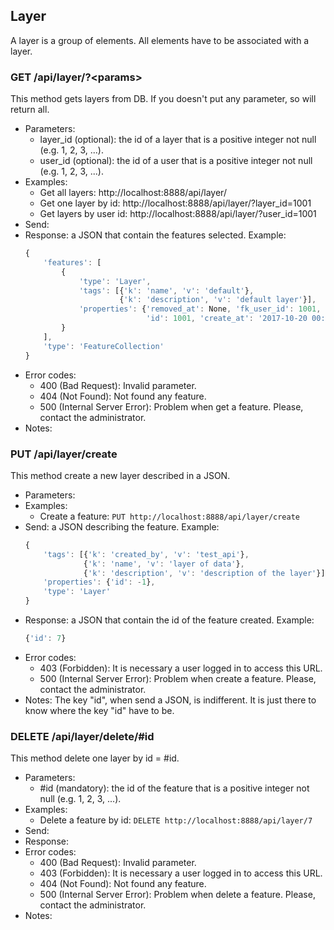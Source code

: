 ## Layer

A layer is a group of elements. All elements have to be associated with a layer.


### GET /api/layer/?\<params>

This method gets layers from DB. If you doesn't put any parameter, so will return all.
- Parameters:
    - layer_id (optional): the id of a layer that is a positive integer not null (e.g. 1, 2, 3, ...).
    - user_id (optional): the id of a user that is a positive integer not null (e.g. 1, 2, 3, ...).
- Examples:
     - Get all layers: http://localhost:8888/api/layer/
     - Get one layer by id: http://localhost:8888/api/layer/?layer_id=1001
     - Get layers by user id: http://localhost:8888/api/layer/?user_id=1001
- Send:
- Response: a JSON that contain the features selected. Example:
    ```javascript
    {
        'features': [
            {
                'type': 'Layer',
                'tags': [{'k': 'name', 'v': 'default'},
                         {'k': 'description', 'v': 'default layer'}],
                'properties': {'removed_at': None, 'fk_user_id': 1001,
                               'id': 1001, 'create_at': '2017-10-20 00:00:00'}
            }
        ],
        'type': 'FeatureCollection'
    }
    ```
- Error codes:
    - 400 (Bad Request): Invalid parameter.
    - 404 (Not Found): Not found any feature.
    - 500 (Internal Server Error): Problem when get a feature. Please, contact the administrator.
- Notes:


### PUT /api/layer/create

This method create a new layer described in a JSON.
- Parameters:
- Examples:
     - Create a feature: ```PUT http://localhost:8888/api/layer/create```
- Send: a JSON describing the feature. Example:
    ```javascript
    {
        'tags': [{'k': 'created_by', 'v': 'test_api'},
                 {'k': 'name', 'v': 'layer of data'},
                 {'k': 'description', 'v': 'description of the layer'}],
        'properties': {'id': -1},
        'type': 'Layer'
    }
    ```
- Response: a JSON that contain the id of the feature created. Example:
    ```javascript
    {'id': 7}
    ```
- Error codes:
    - 403 (Forbidden): It is necessary a user logged in to access this URL.
    - 500 (Internal Server Error): Problem when create a feature. Please, contact the administrator.
- Notes: The key "id", when send a JSON, is indifferent. It is just there to know where the key "id" have to be.


<!-- - PUT /api/layer/update -->


### DELETE /api/layer/delete/#id

This method delete one layer by id = #id.
- Parameters:
    - #id (mandatory): the id of the feature that is a positive integer not null (e.g. 1, 2, 3, ...).
- Examples:
     - Delete a feature by id: ```DELETE http://localhost:8888/api/layer/7```
- Send:
- Response:
- Error codes:
    - 400 (Bad Request): Invalid parameter.
    - 403 (Forbidden): It is necessary a user logged in to access this URL.
    - 404 (Not Found): Not found any feature.
    - 500 (Internal Server Error): Problem when delete a feature. Please, contact the administrator.
- Notes:
